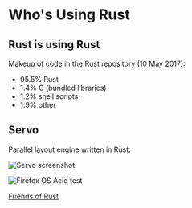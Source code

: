 # Who's Using Rust

## Rust is using Rust

Makeup of code in the Rust repository (10 May 2017):

* 95.5% Rust
* 1.4% C (bundled libraries)
* 1.2% shell scripts
* 1.9% other

## Servo

Parallel layout engine written in Rust:

![Servo screenshot](https://servo.org/screenshot.png)

![Firefox OS Acid test](https://pbs.twimg.com/media/B34-C_MCYAESU8t.jpg)

[Friends of Rust](https://www.rust-lang.org/en-US/friends.html)
